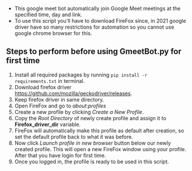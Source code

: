 *   This google meet bot automatically join Google Meet meetings at the specified time, day and link.
*   To use this script you'll have to download FireFox since, in 2021 google driver have so many restrictions for automation so you cannot use google chrome browser for this. 

## Steps to perform before using GmeetBot.py for first time<br>
1. Install all required packages by running `pip install -r requirements.txt` in terminal.
2. Download firefox driver <https://github.com/mozilla/geckodriver/releases>.<br>
3. Keep firefox driver in same directory.
4. Open FireFox and go to *about:profiles*<br>
5. Create a new profile by clicking *Create a New Profile*.
6. Copy the *Root Directory* of newly create profile and assign it to **Firefox_driver_dir** variable.<br>
7. FireFox will automatically make this profile as default after creation, so set the default profile back to what it was before.<br>
8. Now click *Launch profile in new browser* button below our newly created profile. This will open a new FireFox window using your profile. After that you have login for first time.<br>
9. Once you logged in, the profile is ready to be used in this script.<br>
